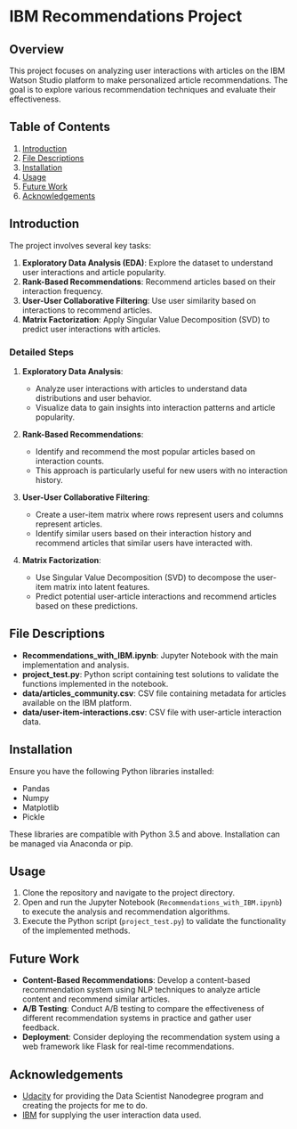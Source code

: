 # IBM Recommendations Project

## Overview

This project focuses on analyzing user interactions with articles on the IBM Watson Studio platform to make personalized article recommendations. The goal is to explore various recommendation techniques and evaluate their effectiveness.

## Table of Contents

1. [Introduction](#introduction)
2. [File Descriptions](#file-descriptions)
3. [Installation](#installation)
4. [Usage](#usage)
5. [Future Work](#future-work)
6. [Acknowledgements](#acknowledgements)

## Introduction

The project involves several key tasks:

1. **Exploratory Data Analysis (EDA)**: Explore the dataset to understand user interactions and article popularity.
2. **Rank-Based Recommendations**: Recommend articles based on their interaction frequency.
3. **User-User Collaborative Filtering**: Use user similarity based on interactions to recommend articles.
4. **Matrix Factorization**: Apply Singular Value Decomposition (SVD) to predict user interactions with articles.

### Detailed Steps

1. **Exploratory Data Analysis**:
   - Analyze user interactions with articles to understand data distributions and user behavior.
   - Visualize data to gain insights into interaction patterns and article popularity.

2. **Rank-Based Recommendations**:
   - Identify and recommend the most popular articles based on interaction counts.
   - This approach is particularly useful for new users with no interaction history.

3. **User-User Collaborative Filtering**:
   - Create a user-item matrix where rows represent users and columns represent articles.
   - Identify similar users based on their interaction history and recommend articles that similar users have interacted with.

4. **Matrix Factorization**:
   - Use Singular Value Decomposition (SVD) to decompose the user-item matrix into latent features.
   - Predict potential user-article interactions and recommend articles based on these predictions.

## File Descriptions

- **Recommendations_with_IBM.ipynb**: Jupyter Notebook with the main implementation and analysis.
- **project_test.py**: Python script containing test solutions to validate the functions implemented in the notebook.
- **data/articles_community.csv**: CSV file containing metadata for articles available on the IBM platform.
- **data/user-item-interactions.csv**: CSV file with user-article interaction data.

## Installation

Ensure you have the following Python libraries installed:

- Pandas
- Numpy
- Matplotlib
- Pickle

These libraries are compatible with Python 3.5 and above. Installation can be managed via Anaconda or pip.

## Usage

1. Clone the repository and navigate to the project directory.
2. Open and run the Jupyter Notebook (`Recommendations_with_IBM.ipynb`) to execute the analysis and recommendation algorithms.
3. Execute the Python script (`project_test.py`) to validate the functionality of the implemented methods.

## Future Work

- **Content-Based Recommendations**: Develop a content-based recommendation system using NLP techniques to analyze article content and recommend similar articles.
- **A/B Testing**: Conduct A/B testing to compare the effectiveness of different recommendation systems in practice and gather user feedback.
- **Deployment**: Consider deploying the recommendation system using a web framework like Flask for real-time recommendations.

## Acknowledgements

- [Udacity](https://www.udacity.com) for providing the Data Scientist Nanodegree program and creating the projects for me to do.
- [IBM](https://www.ibm.com) for supplying the user interaction data used.
